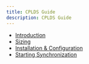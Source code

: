 ```yaml
---
title: CPLDS Guide
description: CPLDS Guide
---
```


- [Introduction](01-introduction.md)
- [Sizing](02-sizing.md)
- [Installation & Configuration](03-installation-and-configuration.md)
- [Starting Synchronization](04-starting-synchronization.md)